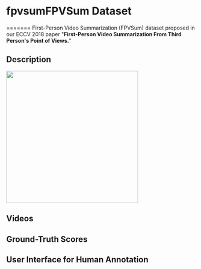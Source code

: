 # fpvsumFPVSum  Dataset
=======
First-Person Video Summarization (FPVSum) dataset proposed in our ECCV 2018 paper "**First-Person Video Summarization From Third Person's Point of Views.**"

## Description

<img src="https://github.com/azuxmioy/fpvsum/blob/master/images/thumbnail.png" height="350">

## Videos

## Ground-Truth Scores

## User Interface for Human Annotation

